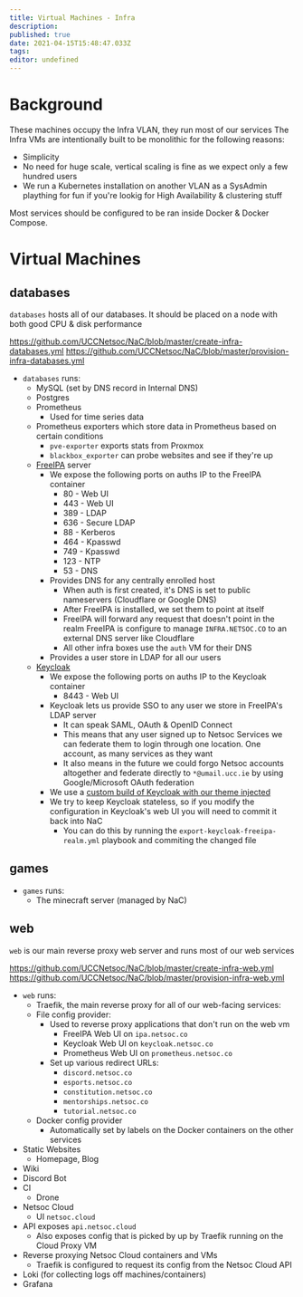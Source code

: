 ```yaml
---
title: Virtual Machines - Infra
description: 
published: true
date: 2021-04-15T15:48:47.033Z
tags: 
editor: undefined
---
```


# Background

These machines occupy the Infra VLAN, they run most of our services
The Infra VMs are intentionally built to be monolithic for the following reasons:
* Simplicity
* No need for huge scale, vertical scaling is fine as we expect only a few hundred users
* We run a Kubernetes installation on another VLAN as a SysAdmin plaything for fun if you're lookig for High Availability & clustering stuff

Most services should be configured to be ran inside Docker & Docker Compose.

# Virtual Machines

## databases

`databases` hosts all of our databases. It should be placed on a node with both good CPU & disk performance

https://github.com/UCCNetsoc/NaC/blob/master/create-infra-databases.yml
https://github.com/UCCNetsoc/NaC/blob/master/provision-infra-databases.yml

* `databases` runs:
	* MySQL (set by DNS record in Internal DNS)
  * Postgres
  * Prometheus
  	* Used for time series data
  * Prometheus exporters which store data in Prometheus based on certain conditions
  	* `pve-exporter` exports stats from Proxmox
    * `blackbox_exporter` can probe websites and see if they're up
  * [FreeIPA](https://www.freeipa.org/page/Main_Page) server
  	* We expose the following ports on auths IP to the FreeIPA container
    	* 80 - Web UI
      * 443 - Web UI
      * 389 - LDAP
      * 636 - Secure LDAP
      * 88 - Kerberos
      * 464 - Kpasswd
      * 749 - Kpasswd
      * 123 - NTP
      * 53 - DNS
    * Provides DNS for any centrally enrolled host
     	* When auth is first created, it's DNS is set to public nameservers (Cloudflare or Google DNS)
      * After FreeIPA is installed, we set them to point at itself
      * FreeIPA will forward any request that doesn't point in the realm FreeIPA is configure to manage `INFRA.NETSOC.CO` to an external DNS server like Cloudflare
      * All other infra boxes use the `auth` VM for their DNS
  	* Provides a user store in LDAP for all our users
  * [Keycloak](https://www.keycloak.org/)
    * We expose the following ports on auths IP to the Keycloak container
    	* 8443 - Web UI
  	* Keycloak lets us provide SSO to any user we store in FreeIPA's LDAP server
    	* It can speak SAML, OAuth & OpenID Connect
      * This means that any user signed up to Netsoc Services we can federate them to login through one location. One account, as many services as they want
      * It also means in the future we could forgo Netsoc accounts altogether and federate directly to `*@umail.ucc.ie` by using Google/Microsoft OAuth federation
    * We use a [custom build of Keycloak with our theme injected](http://github.com/UCCNetsoc/keycloak)
    * We try to keep Keycloak stateless, so if you modify the configuration in Keycloak's web UI you will need to commit it back into NaC
    	* You can do this by running the `export-keycloak-freeipa-realm.yml` playbook and commiting the changed file

## games

* `games` runs:
	* The minecraft server (managed by NaC)

## web

`web` is our main reverse proxy web server and runs most of our web services

https://github.com/UCCNetsoc/NaC/blob/master/create-infra-web.yml
https://github.com/UCCNetsoc/NaC/blob/master/provision-infra-web.yml

* `web` runs:
	* Traefik, the main reverse proxy for all of our web-facing services:
  	* File config provider:
      * Used to reverse proxy applications that don't run on the web vm
        * FreeIPA Web UI on `ipa.netsoc.co`
        * Keycloak Web UI on `keycloak.netsoc.co`
        * Prometheus Web UI on `prometheus.netsoc.co`
      * Set up various redirect URLs:
        * `discord.netsoc.co`
        * `esports.netsoc.co`
        * `constitution.netsoc.co`
        * `mentorships.netsoc.co`
        * `tutorial.netsoc.co`
    * Docker config provider
    	* Automatically set by labels on the Docker containers on the other services
 * Static Websites
 	* Homepage, Blog
 * Wiki
 * Discord Bot
 * CI
 	* Drone
 * Netsoc Cloud
 	* UI `netsoc.cloud`
  * API exposes `api.netsoc.cloud`
  	* Also exposes config that is picked by up by Traefik running on the Cloud Proxy VM
  * Reverse proxying Netsoc Cloud containers and VMs
  	* Traefik is configured to request its config from the Netsoc Cloud API
 * Loki (for collecting logs off machines/containers)
 * Grafana
